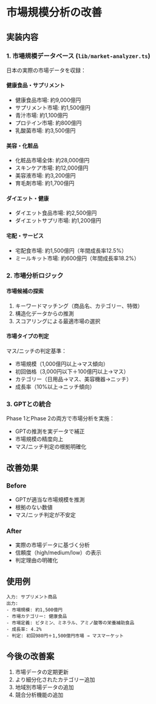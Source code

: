 # 市場規模分析の改善

## 実装内容

### 1. 市場規模データベース (`lib/market-analyzer.ts`)

日本の実際の市場データを収録：

#### 健康食品・サプリメント
- 健康食品市場: 約9,000億円
- サプリメント市場: 約1,500億円
- 青汁市場: 約1,100億円
- プロテイン市場: 約800億円
- 乳酸菌市場: 約3,500億円

#### 美容・化粧品
- 化粧品市場全体: 約28,000億円
- スキンケア市場: 約12,000億円
- 美容液市場: 約3,200億円
- 育毛剤市場: 約1,700億円

#### ダイエット・健康
- ダイエット食品市場: 約2,500億円
- ダイエットサプリ市場: 約1,200億円

#### 宅配・サービス
- 宅配食市場: 約1,500億円（年間成長率12.5%）
- ミールキット市場: 約600億円（年間成長率18.2%）

### 2. 市場分析ロジック

#### 市場候補の探索
1. キーワードマッチング（商品名、カテゴリー、特徴）
2. 構造化データからの推測
3. スコアリングによる最適市場の選択

#### 市場タイプの判定
マス/ニッチの判定基準：
- 市場規模（1,000億円以上→マス傾向）
- 初回価格（3,000円以下＋100億円以上→マス）
- カテゴリー（日用品→マス、美容機器→ニッチ）
- 成長率（10%以上→ニッチ傾向）

### 3. GPTとの統合

Phase 1とPhase 2の両方で市場分析を実施：
- GPTの推測を実データで補正
- 市場規模の精度向上
- マス/ニッチ判定の根拠明確化

## 改善効果

### Before
- GPTが適当な市場規模を推測
- 根拠のない数値
- マス/ニッチ判定が不安定

### After
- 実際の市場データに基づく分析
- 信頼度（high/medium/low）の表示
- 判定理由の明確化

## 使用例

```
入力: サプリメント商品
出力:
- 市場規模: 約1,500億円
- 市場カテゴリー: 健康食品
- 市場定義: ビタミン、ミネラル、アミノ酸等の栄養補助食品
- 成長率: 4.2%
- 判定: 初回980円＋1,500億円市場 → マスマーケット
```

## 今後の改善案

1. 市場データの定期更新
2. より細分化されたカテゴリー追加
3. 地域別市場データの追加
4. 競合分析機能の追加